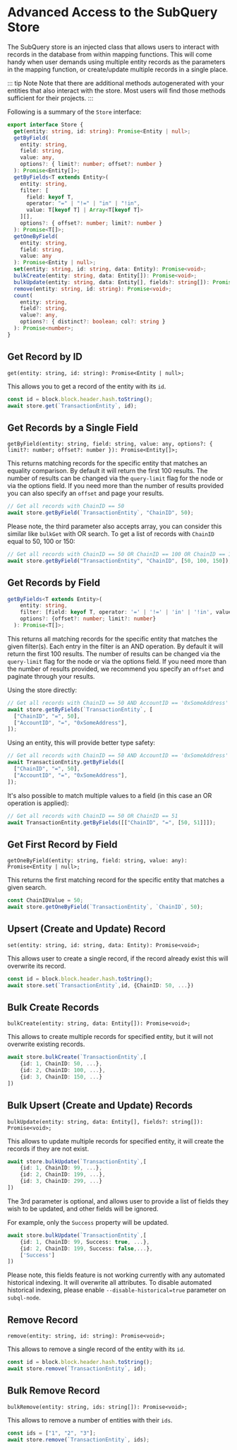 # Advanced Access to the SubQuery Store

The SubQuery store is an injected class that allows users to interact with records in the database from within mapping functions. This will come handy when user demands using multiple entity records as the parameters in the mapping function, or create/update multiple records in a single place.

::: tip Note
Note that there are additional methods autogenerated with your entities that also interact with the store. Most users will find those methods sufficient for their projects.
:::

Following is a summary of the `Store` interface:

```typescript
export interface Store {
  get(entity: string, id: string): Promise<Entity | null>;
  getByField(
    entity: string,
    field: string,
    value: any,
    options?: { limit?: number; offset?: number }
  ): Promise<Entity[]>;
  getByFields<T extends Entity>(
    entity: string,
    filter: [
      field: keyof T,
      operator: "=" | "!=" | "in" | "!in",
      value: T[keyof T] | Array<T[keyof T]>
    ][],
    options?: { offset?: number; limit?: number }
  ): Promise<T[]>;
  getOneByField(
    entity: string,
    field: string,
    value: any
  ): Promise<Entity | null>;
  set(entity: string, id: string, data: Entity): Promise<void>;
  bulkCreate(entity: string, data: Entity[]): Promise<void>;
  bulkUpdate(entity: string, data: Entity[], fields?: string[]): Promise<void>;
  remove(entity: string, id: string): Promise<void>;
  count(
    entity: string,
    field?: string,
    value?: any,
    options?: { distinct?: boolean; col?: string }
  ): Promise<number>;
}
```

## Get Record by ID

`get(entity: string, id: string): Promise<Entity | null>;`

This allows you to get a record of the entity with its `id`.

```typescript
const id = block.block.header.hash.toString();
await store.get(`TransactionEntity`, id);
```

## Get Records by a Single Field

`getByField(entity: string, field: string, value: any, options?: { limit?: number; offset?: number }): Promise<Entity[]>;`

This returns matching records for the specific entity that matches an equality comparison. By default it will return the first 100 results.
The number of results can be changed via the `query-limit` flag for the node or via the options field. If you need more than the number of results provided you can also specify an `offset` and page your results.

```typescript
// Get all records with ChainID == 50
await store.getByField(`TransactionEntity`, "ChainID", 50);
```

Please note, the third parameter also accepts array, you can consider this similar like `bulkGet` with OR search.
To get a list of records with `ChainID` equal to 50, 100 or 150:

```typescript
// Get all records with ChainID == 50 OR ChainID == 100 OR ChainID == 150
await store.getByField("TransactionEntity", "ChainID", [50, 100, 150]);
```

## Get Records by Field

```ts
getByFields<T extends Entity>(
    entity: string,
    filter: [field: keyof T, operator: '=' | '!=' | 'in' | '!in', value: T[keyof T] | Array<T[keyof T]>][],
    options?: {offset?: number; limit?: number}
  ): Promise<T[]>;
```

This returns all matching records for the specific entity that matches the given filter(s). Each entry in the filter is an AND operation. By default it will return the first 100 results.
The number of results can be changed via the `query-limit` flag for the node or via the options field. If you need more than the number of results provided, we recommend you specify an `offset` and paginate through your results.

Using the store directly:

```ts
// Get all records with ChainID == 50 AND AccountID == '0xSomeAddress'
await store.getByFields(`TransactionEntity`, [
  ["ChainID", "=", 50],
  ["AccountID", "=", "0xSomeAddress"],
]);
```

Using an entity, this will provide better type safety:

```ts
// Get all records with ChainID == 50 AND AccountID == '0xSomeAddress'
await TransactionEntity.getByFields([
  ["ChainID", "=", 50],
  ["AccountID", "=", "0xSomeAddress"],
]);
```

It's also possible to match multiple values to a field (in this case an OR operation is applied):

```ts
// Get all records with ChainID == 50 OR ChainID == 51
await TransactionEntity.getByFields([["ChainID", "=", [50, 51]]]);
```

## Get First Record by Field

`getOneByField(entity: string, field: string, value: any): Promise<Entity | null>;`

This returns the first matching record for the specific entity that matches a given search.

```typescript
const ChainIDValue = 50;
await store.getOneByField(`TransactionEntity`, `ChainID`, 50);
```

## Upsert (Create and Update) Record

`set(entity: string, id: string, data: Entity): Promise<void>;`

This allows user to create a single record, if the record already exist this will overwrite its record.

```typescript
const id = block.block.header.hash.toString();
await store.set(`TransactionEntity`,id, {ChainID: 50, ...})
```

## Bulk Create Records

`bulkCreate(entity: string, data: Entity[]): Promise<void>;`

This allows to create multiple records for specified entity, but it will not overwrite existing records.

```typescript
await store.bulkCreate(`TransactionEntity`,[
    {id: 1, ChainID: 50, ...},
    {id: 2, ChainID: 100, ...},
    {id: 3, ChainID: 150, ...}
])
```

## Bulk Upsert (Create and Update) Records

`bulkUpdate(entity: string, data: Entity[], fields?: string[]): Promise<void>;`

This allows to update multiple records for specified entity, it will create the records if they are not exist.

```typescript
await store.bulkUpdate(`TransactionEntity`,[
    {id: 1, ChainID: 99, ...},
    {id: 2, ChainID: 199, ...},
    {id: 3, ChainID: 299, ...}
])
```

The 3rd parameter is optional, and allows user to provide a list of fields they wish to be updated, and other fields will be ignored.

For example, only the `Success` property will be updated.

```typescript
await store.bulkUpdate(`TransactionEntity`,[
    {id: 1, ChainID: 99, Success: true, ...},
    {id: 2, ChainID: 199, Success: false,...},
    ['Success']
])
```

Please note, this fields feature is not working currently with any automated historical indexing. It will overwrite all attributes. To disable automated historical indexing, please enable `--disable-historical=true` parameter on `subql-node`.

## Remove Record

`remove(entity: string, id: string): Promise<void>;`

This allows to remove a single record of the entity with its `id`.

```typescript
const id = block.block.header.hash.toString();
await store.remove(`TransactionEntity`, id);
```

## Bulk Remove Record

`bulkRemove(entity: string, ids: string[]): Promise<void>;`

This allows to remove a number of entities with their `ids`.

```typescript
const ids = ["1", "2", "3"];
await store.remove(`TransactionEntity`, ids);
```
